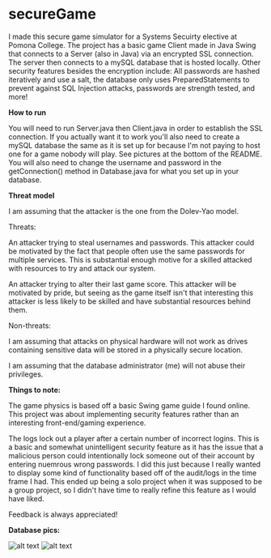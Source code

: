 # secureGame
I made this secure game simulator for a Systems Secuirty elective at Pomona College. The project has a basic game Client made in Java Swing that connects to a Server (also in Java) via an encrypted SSL connection. The server then connects to a mySQL database that is hosted locally. Other security features besides the encryption include: All passwords are hashed iteratively and use a salt, the database only uses PreparedStatements to prevent against SQL Injection attacks, passwords are strength tested, and more!

**How to run**

You will need to run Server.java then Client.java in order to establish the SSL connection. If you actually want it to work you'll also need to create a mySQL database the same as it is set up for because I'm not paying to host one for a game nobody will play. See pictures at the bottom of the README. You will also need to change the username and password in the getConnection() method in Database.java for what you set up in your database. 

**Threat model**

I am assuming that the attacker is the one from the Dolev-Yao model.

Threats:

An attacker trying to steal usernames and passwords. This attacker could be motivated by the fact that people often use the same passwords for multiple services. This is substantial enough motive for a skilled attacked with resources to try and attack our system.

An attacker trying to alter their last game score. This attacker will be motivated by pride, but seeing as the game itself isn't that interesting this attacker is less likely to be skilled and have substantial resources behind them. 

Non-threats:

I am assuming that attacks on physical hardware will not work as drives containing sensitive data will be stored in a physically secure location.

I am assuming that the database administrator (me) will not abuse their privileges.

**Things to note:**

The game physics is based off a basic Swing game guide I found online. This project was about implementing security features rather than an interesting front-end/gaming experience.  

The logs lock out a player after a certain number of incorrect logins. This is a basic and somewhat unintelligent security feature as it has the issue that a malicious person could intentionally lock someone out of their account by entering nuemrous wrong passwords. I did this just because I really wanted to display some kind of functionality based off of the audit/logs in the time frame I had. This ended up being a solo project when it was supposed to be a group project, so I didn't have time to really refine this feature as I would have liked.  

Feedback is always appreciated!

**Database pics:**

![alt text](https://raw.githubusercontent.com/andrewlew1s/secureGame/master/mySQL_Player.png)
![alt text](https://raw.githubusercontent.com/andrewlew1s/secureGame/master/mySQL_Auth.png)
